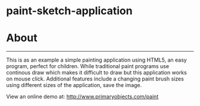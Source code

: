 # paint-sketch-application

# About
-----

This is as an example a simple painting application using HTML5, an easy program, perfect for children. 
While traditional paint programs use continous draw which makes it difficult to draw but this application 
works on mouse click. Additional features include a changing paint brush sizes using different sizes of 
the application, save the image.

View an online demo at:
http://www.primaryobjects.com/paint
